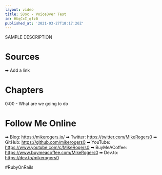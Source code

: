 ```yaml
---
layout: video
title: SDoc - VoiceOver Test
id: HUqCxI_qfz0
published_at: '2021-03-27T18:17:20Z'
---
```

SAMPLE DESCRIPTION

# Sources

➡ Add a link

# Chapters

0:00 -  What are we going to do

# Follow Me Online

➡ Blog: https://mikerogers.io/
➡ Twitter: https://twitter.com/MikeRogers0
➡ GitHub: https://github.com/mikerogers0
➡ YouTube: https://www.youtube.com/c/MikeRogers0
➡ BuyMeACoffee: https://www.buymeacoffee.com/MikeRogers0
➡ Dev.to: https://dev.to/mikerogers0

#RubyOnRails